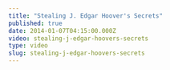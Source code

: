 ```yaml
---
title: "Stealing J. Edgar Hoover's Secrets"
published: true
date: 2014-01-07T04:15:00.000Z
video: stealing-j-edgar-hoovers-secrets
type: video
slug: stealing-j-edgar-hoovers-secrets
---
```

